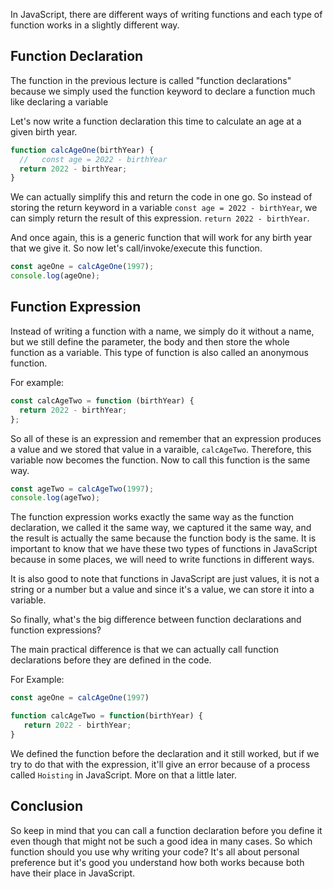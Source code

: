 In JavaScript, there are different ways of writing functions and each type of function works in a slightly different way.

## Function Declaration

The function in the previous lecture is called "function declarations" because we simply used the function keyword to declare a function much like declaring a variable

Let's now write a function declaration this time to calculate an age at a given birth year.

```js
function calcAgeOne(birthYear) {
  //   const age = 2022 - birthYear
  return 2022 - birthYear;
}
```

We can actually simplify this and return the code in one go. So instead of storing the return keyword in a variable `const age = 2022 - birthYear`, we can simply return the result of this expression. `return 2022 - birthYear`.

And once again, this is a generic function that will work for any birth year that we give it. So now let's call/invoke/execute this function.

```js
const ageOne = calcAgeOne(1997);
console.log(ageOne);
```

## Function Expression

Instead of writing a function with a name, we simply do it without a name, but we still define the parameter, the body and then store the whole function as a variable. This type of function is also called an anonymous function.

For example:

```js
const calcAgeTwo = function (birthYear) {
  return 2022 - birthYear;
};
```

So all of these is an expression and remember that an expression produces a value and we stored that value in a varaible, `calcAgeTwo`. Therefore, this variable now becomes the function. Now to call this function is the same way.

```js
const ageTwo = calcAgeTwo(1997);
console.log(ageTwo);
```

The function expression works exactly the same way as the function declaration, we called it the same way, we captured it the same way, and the result is actually the same because the function body is the same. It is important to know that we have these two types of functions in JavaScript because in some places, we will need to write functions in different ways.

It is also good to note that functions in JavaScript are just values, it is not a string or a number but a value and since it's a value, we can store it into a variable.

So finally, what's the big difference between function declarations and function expressions?

The main practical difference is that we can actually call function declarations before they are defined in the code.

For Example:

```js
const ageOne = calcAgeOne(1997)

function calcAgeTwo = function(birthYear) {
   return 2022 - birthYear;
}
```

We defined the function before the declaration and it still worked, but if we try to do that with the expression, it'll give an error because of a process called `Hoisting` in JavaScript. More on that a little later.

## Conclusion

So keep in mind that you can call a function declaration before you define it even though that might not be such a good idea in many cases. So which function should you use why writing your code? It's all about personal preference but it's good you understand how both works because both have their place in JavaScript.
